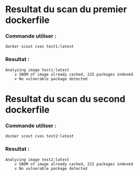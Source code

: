 # Resultat du scan du premier dockerfile

### Commande utiliser :

```bin
docker scout cves test1:latest
```

### Resultat :

```bin
Analyzing image test1:latest
    v SBOM of image already cached, 225 packages indexed
    v No vulnerable package detected
```

# Resultat du scan du second dockerfile

### Commande utiliser :

```bin
docker scout cves test2:latest
```

### Resultat :

```bin
Analyzing image test2:latest
    v SBOM of image already cached, 221 packages indexed
    v No vulnerable package detected
```
